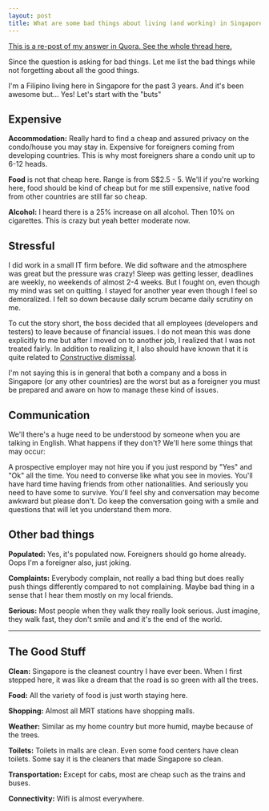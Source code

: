 ```yaml
---
layout: post
title: What are some bad things about living (and working) in Singapore as a foreigner?
---
```


<p class="message">
  <a href="http://www.quora.com/Singapore/What-are-some-bad-things-about-living-and-working-in-Singapore-as-a-foreigner">This is a re-post of my answer in Quora. See the whole thread here.</a>
</p>

Since the question is asking for bad things. Let me list the bad things while not forgetting about all the good things.

I'm a Filipino living here in Singapore for the past 3 years. And it's been awesome but... Yes! Let's start with the "buts"

## Expensive

__Accommodation:__ Really hard to find a cheap and assured privacy on the condo/house you may stay in. Expensive for foreigners coming from developing countries. This is why most foreigners share a condo unit up to 6-12 heads.

__Food__ is not that cheap here. Range is from S$2.5 - 5. We'll if you're working here, food should be kind of cheap but for me still expensive, native food from other countries are still far so cheap.

__Alcohol:__ I heard there is a 25% increase on all alcohol. Then 10% on cigarettes. This is crazy but yeah better moderate now.

## Stressful

I  did work in a small IT firm before. We did software and the atmosphere  was great but the pressure was crazy! Sleep was getting lesser, deadlines are weekly, no weekends of almost 2-4 weeks. But I fought on, even though my mind was set on quitting.  I stayed for another year even though I feel so demoralized. I felt so  down because daily scrum became daily scrutiny on me.

To cut the  story short, the boss decided that all employees (developers and testers) to leave because of  financial issues. I do not mean this was done explicitly to me but after I moved on to another  job, I realized that I was not treated fairly. In addition to realizing it, I also should have known that it is quite related to [Constructive dismissal](http://en.wikipedia.org/wiki/Constructive_dismissal).

I'm not saying this is in general that both a company and a boss in Singapore (or any other countries) are the worst but as a foreigner you must be prepared and  aware on how to manage these kind of issues.

## Communication

We'll there's a huge need to be understood by someone when you are talking in English. What happens if they don't? We'll here some things that may occur:

A prospective employer may not hire you if you just respond by "Yes" and "Ok" all  the time. You need to converse like what you see in movies.
You'll have hard time having friends from other nationalities. And seriously you need to have some to survive.
You'll feel shy and conversation may become awkward but please don't. Do keep the conversation going with a smile and questions that will let you understand them more.

## Other bad things

__Populated:__ Yes, it's populated now. Foreigners should go home already. Oops I'm a foreigner also, just joking.

__Complaints:__ Everybody complain, not really a bad thing but does really push things differently compared to not complaining. Maybe bad thing in a sense that I hear them mostly on my local friends.

__Serious:__ Most people when they walk they really look serious. Just imagine, they walk fast, they don't smile and and it's the end of the world.

---

## The Good Stuff

__Clean:__ Singapore is the cleanest country I have ever been. When I first stepped here, it was like a dream that the road is so green with all the trees.

__Food:__ All the variety of food is just worth staying here.

__Shopping:__ Almost all MRT stations have shopping malls.

__Weather:__ Similar as my home country but more humid, maybe because of the trees.

__Toilets:__ Toilets in malls are clean. Even some food centers have clean toilets. Some say it is the cleaners that made Singapore so clean.

__Transportation:__ Except for cabs, most are cheap such as the trains and buses.

__Connectivity:__ Wifi is almost everywhere.